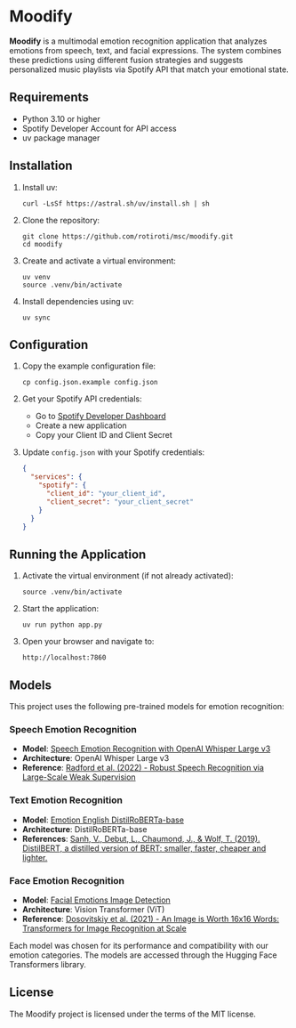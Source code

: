 # Moodify

**Moodify** is a multimodal emotion recognition application that analyzes emotions from speech, text, and facial expressions. The system combines these predictions using different fusion strategies and suggests personalized music playlists via Spotify API that match your emotional state.

## Requirements

- Python 3.10 or higher
- Spotify Developer Account for API access
- uv package manager

## Installation

1. Install uv:

    ```shell
    curl -LsSf https://astral.sh/uv/install.sh | sh
    ```

2. Clone the repository:

    ```shell
    git clone https://github.com/rotiroti/msc/moodify.git
    cd moodify
    ```

3. Create and activate a virtual environment:

    ```shell
    uv venv
    source .venv/bin/activate
    ```

4. Install dependencies using uv:

    ```shell
    uv sync
    ```

## Configuration

1. Copy the example configuration file:

    ```shell
    cp config.json.example config.json
    ```

2. Get your Spotify API credentials:
    - Go to [Spotify Developer Dashboard](https://developer.spotify.com/dashboard)
    - Create a new application
    - Copy your Client ID and Client Secret

3. Update `config.json` with your Spotify credentials:

    ```json
    {
      "services": {
        "spotify": {
          "client_id": "your_client_id",
          "client_secret": "your_client_secret"
        }
      }
    }
    ```

## Running the Application

1. Activate the virtual environment (if not already activated):

    ```shell
    source .venv/bin/activate
    ```

2. Start the application:

    ```shell
    uv run python app.py
    ```

3. Open your browser and navigate to:

    ```shell
    http://localhost:7860
    ```

## Models

This project uses the following pre-trained models for emotion recognition:

### Speech Emotion Recognition

- **Model**: [Speech Emotion Recognition with OpenAI Whisper Large v3](https://huggingface.co/firdhokk/speech-emotion-recognition-with-openai-whisper-large-v3)
- **Architecture**: OpenAI Whisper Large v3
- **Reference**: [Radford et al. (2022) - Robust Speech Recognition via Large-Scale Weak Supervision](https://cdn.openai.com/papers/whisper.pdf)

### Text Emotion Recognition

- **Model**: [Emotion English DistilRoBERTa-base](https://huggingface.co/j-hartmann/emotion-english-distilroberta-base/)
- **Architecture**: DistilRoBERTa-base
- **References**: [Sanh, V., Debut, L., Chaumond, J., & Wolf, T. (2019). DistilBERT, a distilled version of BERT: smaller, faster, cheaper and lighter.](https://arxiv.org/abs/1910.01108)

### Face Emotion Recognition

- **Model**: [Facial Emotions Image Detection](https://huggingface.co/dima806/facial_emotions_image_detection)
- **Architecture**: Vision Transformer (ViT)
- **Reference**: [Dosovitskiy et al. (2021) - An Image is Worth 16x16 Words: Transformers for Image Recognition at Scale](https://arxiv.org/abs/2010.11929)

Each model was chosen for its performance and compatibility with our emotion categories. The models are accessed through the Hugging Face Transformers library.

## License

The Moodify project is licensed under the terms of the MIT license.
